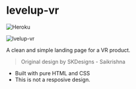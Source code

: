# levelup-vr
![Heroku](https://heroku-badge.herokuapp.com/?app=heroku-badge)

![lvelup-vr](https://i.imgur.com/pYdASUV.jpg)

A clean and simple landing page for a VR product. 
> Original design by SKDesigns - Saikrishna

  - Built with pure HTML and CSS
  - This is not a resposive design.
